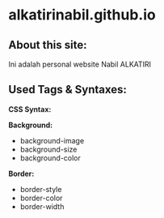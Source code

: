# alkatirinabil.github.io

## About this site:
Ini adalah personal website Nabil ALKATIRI

## Used Tags & Syntaxes:
**CSS Syntax:**  

**Background:**  
* background-image  
* background-size    
* background-color  

**Border:**  
* border-style    
* border-color  
* border-width  
